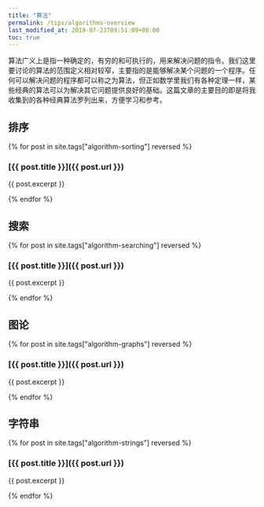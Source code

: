 ```yaml
---
title: "算法"
permalink: /tips/algorithms-overview
last_modified_at: 2019-07-23T09:51:09+08:00
toc: true
---
```


算法广义上是指一种确定的，有穷的和可执行的，用来解决问题的指令。我们这里要讨论的算法的范围定义相对较窄，主要指的是能够解决某个问题的一个程序。任何可以解决问题的程序都可以称之为算法，但正如数学里我们有各种定理一样，某些经典的算法可以为解决其它问题提供良好的基础。这篇文章的主要目的即是将我收集到的各种经典算法罗列出来，方便学习和参考。

## 排序

{% for post in site.tags["algorithm-sorting"] reversed %}

### [{{ post.title }}]({{ post.url }})
{{ post.excerpt }}

{% endfor %}

## 搜索

{% for post in site.tags["algorithm-searching"] reversed %}

### [{{ post.title }}]({{ post.url }})
{{ post.excerpt }}

{% endfor %}

## 图论

{% for post in site.tags["algorithm-graphs"] reversed %}

### [{{ post.title }}]({{ post.url }})
{{ post.excerpt }}

{% endfor %}

## 字符串

{% for post in site.tags["algorithm-strings"] reversed %}

### [{{ post.title }}]({{ post.url }})
{{ post.excerpt }}

{% endfor %}